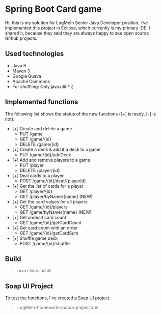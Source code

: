 # Spring Boot Card game

Hi, this is my solution for LogMeIn Senior Java Developer position. I've implemented this project in Eclipse, which currently is my primary IDE. I shared it, because they said they are always happy to see open source Github projects.

## Used technologies

- Java 8
- Maven 3
- Google Guava
- Apache Commons
- For shuffling: Only java.util.* :)

## Implemented functions

The following list shows the status of the new functions ([+] is ready, [-] is not):

- [+] Create and delete a game
  - PUT /game
  - GET /game/{id}
  - DELETE /game/{id}
- [+] Create a deck & add it a deck to a game
  - PUT /game/{id}/addDeck
- [+] Add and remove players to a game
  - PUT /player
  - DELETE /player/{id}
- [+] Deal cards to a player
  - POST /game/{id}/deal/{playerId}
- [+] Get the list of cards for a player
  - GET /player/{id}
  - GET /player/byName/{name} (NEW)
- [+] Get the card values for all players
  - GET /game/{id}/players
  - GET /game/byName/{name} (NEW)
- [+] Get undealt card count
  - GET /game/{id}/getCardCount
- [+] Get card count with an order
  - GET /game/{id}/getCardSum
- [+] Shuffle game deck
  - POST /game/{id}/shuffle

## Build

> mvn clean install

## Soap UI Project

To test the functions, I've created a Soap UI project. 

> LogMeIn-homework-soapui-project.xml
